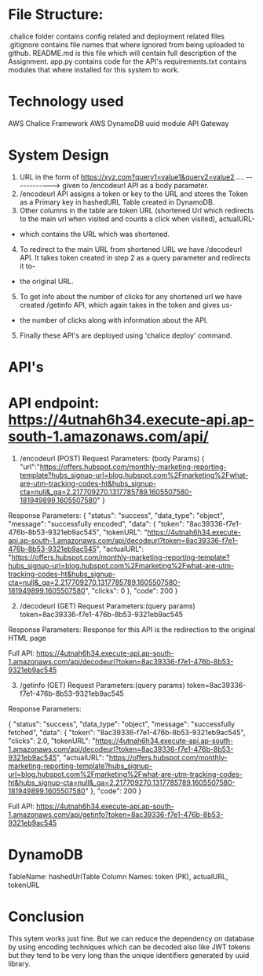 # File Structure:
.chalice folder contains config related and deployment related files
.gitignore contains file names that where ignored from being uploaded to github.
README.md is this file which will contain full description of the Assignment.
app.py contains code for the API's
requirements.txt contains modules that where installed for this system to work.

# Technology used
AWS Chalice Framework
AWS DynamoDB
uuid module
API Gateway

# System Design

1. URL in the form of https://xyz.com?query1=value1&query2=value2.....   ------------> given to /encodeurl API as a body parameter.
2. /encodeurl API assigns a token or key to the URL and stores the Token as a Primary key in hashedURL Table created in DynamoDB.
3. Other columns in the table are token URL (shortened Url which redirects to the main url when visited and counts a click when visited), actualURL-
- which contains the URL which was shortened.
4. To redirect to the main URL from shortened URL we have /decodeurl API. It takes token created in step 2 as a query parameter and redirects it to-
- the original URL.
5. To get info about the number of clicks for any shortened url we have created /getinfo API, which again takes in the token and gives us-
- the number of clicks along with information about the API.
5. Finally these API's are deployed using 'chalice deploy' command.

# API's
# API endpoint: https://4utnah6h34.execute-api.ap-south-1.amazonaws.com/api/
1. /encodeurl (POST)
Request Parameters: (body Params)
{
    "url":"https://offers.hubspot.com/monthly-marketing-reporting-template?hubs_signup-url=blog.hubspot.com%2Fmarketing%2Fwhat-are-utm-tracking-codes-ht&hubs_signup-cta=null&_ga=2.217709270.1317785789.1605507580-181949899.1605507580"
}

Response Parameters:
{
    "status": "success",
    "data_type": "object",
    "message": "successfully encoded",
    "data": {
        "token": "8ac39336-f7e1-476b-8b53-9321eb9ac545",
        "tokenURL": "https://4utnah6h34.execute-api.ap-south-1.amazonaws.com/api/decodeurl?token=8ac39336-f7e1-476b-8b53-9321eb9ac545",
        "actualURL": "https://offers.hubspot.com/monthly-marketing-reporting-template?hubs_signup-url=blog.hubspot.com%2Fmarketing%2Fwhat-are-utm-tracking-codes-ht&hubs_signup-cta=null&_ga=2.217709270.1317785789.1605507580-181949899.1605507580",
        "clicks": 0
    },
    "code": 200
}


2. /decodeurl (GET)
Request Parameters:(query params)
token=8ac39336-f7e1-476b-8b53-9321eb9ac545

Response Parameters:
Response for this API is the redirection to the original HTML page

Full API: https://4utnah6h34.execute-api.ap-south-1.amazonaws.com/api/decodeurl?token=8ac39336-f7e1-476b-8b53-9321eb9ac545

3. /getinfo (GET)
Request Parameters:(query params)
token=8ac39336-f7e1-476b-8b53-9321eb9ac545

Response Parameters:

{
    "status": "success",
    "data_type": "object",
    "message": "successfully fetched",
    "data": {
        "token": "8ac39336-f7e1-476b-8b53-9321eb9ac545",
        "clicks": 2.0,
        "tokenURL": "https://4utnah6h34.execute-api.ap-south-1.amazonaws.com/api/decodeurl?token=8ac39336-f7e1-476b-8b53-9321eb9ac545",
        "actualURL": "https://offers.hubspot.com/monthly-marketing-reporting-template?hubs_signup-url=blog.hubspot.com%2Fmarketing%2Fwhat-are-utm-tracking-codes-ht&hubs_signup-cta=null&_ga=2.217709270.1317785789.1605507580-181949899.1605507580"
    },
    "code": 200
}

Full API: https://4utnah6h34.execute-api.ap-south-1.amazonaws.com/api/getinfo?token=8ac39336-f7e1-476b-8b53-9321eb9ac545

# DynamoDB
TableName: hashedUrlTable
Column Names: token (PK), actualURL, tokenURL

# Conclusion
This sytem works just fine. But we can reduce the dependency on database by using encoding techniques which can be decoded also like JWT tokens but they tend to be very long than the unique identifiers generated by uuid library.





